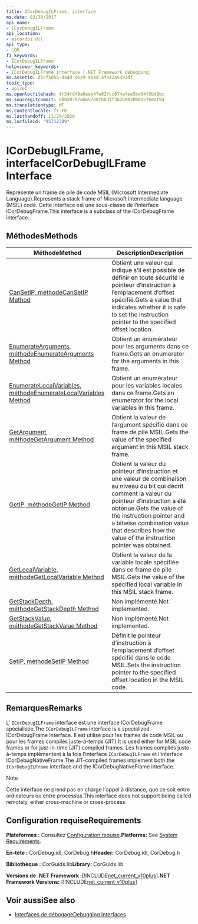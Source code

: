 ```yaml
---
title: ICorDebugILFrame, interface
ms.date: 03/30/2017
api_name:
- ICorDebugILFrame
api_location:
- mscordbi.dll
api_type:
- COM
f1_keywords:
- ICorDebugILFrame
helpviewer_keywords:
- ICorDebugILFrame interface [.NET Framework debugging]
ms.assetid: d5cf5056-da4d-4629-914d-afe42a5393df
topic_type:
- apiref
ms.openlocfilehash: 4f34fdf9a0eeb47e027cc874afee5bd04f5bd9bc
ms.sourcegitcommit: d8020797a6657d0fbbdff362b80300815f682f94
ms.translationtype: MT
ms.contentlocale: fr-FR
ms.lasthandoff: 11/24/2020
ms.locfileid: "95712389"
---
```

# <a name="icordebugilframe-interface"></a><span data-ttu-id="e391d-102">ICorDebugILFrame, interface</span><span class="sxs-lookup"><span data-stu-id="e391d-102">ICorDebugILFrame Interface</span></span>

<span data-ttu-id="e391d-103">Représente un frame de pile de code MSIL (Microsoft Intermediate Language).</span><span class="sxs-lookup"><span data-stu-id="e391d-103">Represents a stack frame of Microsoft intermediate language (MSIL) code.</span></span> <span data-ttu-id="e391d-104">Cette interface est une sous-classe de l’interface ICorDebugFrame.</span><span class="sxs-lookup"><span data-stu-id="e391d-104">This interface is a subclass of the ICorDebugFrame interface.</span></span>  
  
## <a name="methods"></a><span data-ttu-id="e391d-105">Méthodes</span><span class="sxs-lookup"><span data-stu-id="e391d-105">Methods</span></span>  
  
|<span data-ttu-id="e391d-106">Méthode</span><span class="sxs-lookup"><span data-stu-id="e391d-106">Method</span></span>|<span data-ttu-id="e391d-107">Description</span><span class="sxs-lookup"><span data-stu-id="e391d-107">Description</span></span>|  
|------------|-----------------|  
|[<span data-ttu-id="e391d-108">CanSetIP, méthode</span><span class="sxs-lookup"><span data-stu-id="e391d-108">CanSetIP Method</span></span>](icordebugilframe-cansetip-method.md)|<span data-ttu-id="e391d-109">Obtient une valeur qui indique s’il est possible de définir en toute sécurité le pointeur d’instruction à l’emplacement d’offset spécifié.</span><span class="sxs-lookup"><span data-stu-id="e391d-109">Gets a value that indicates whether it is safe to set the instruction pointer to the specified offset location.</span></span>|  
|[<span data-ttu-id="e391d-110">EnumerateArguments, méthode</span><span class="sxs-lookup"><span data-stu-id="e391d-110">EnumerateArguments Method</span></span>](icordebugilframe-enumeratearguments-method.md)|<span data-ttu-id="e391d-111">Obtient un énumérateur pour les arguments dans ce frame.</span><span class="sxs-lookup"><span data-stu-id="e391d-111">Gets an enumerator for the arguments in this frame.</span></span>|  
|[<span data-ttu-id="e391d-112">EnumerateLocalVariables, méthode</span><span class="sxs-lookup"><span data-stu-id="e391d-112">EnumerateLocalVariables Method</span></span>](icordebugilframe-enumeratelocalvariables-method.md)|<span data-ttu-id="e391d-113">Obtient un énumérateur pour les variables locales dans ce frame.</span><span class="sxs-lookup"><span data-stu-id="e391d-113">Gets an enumerator for the local variables in this frame.</span></span>|  
|[<span data-ttu-id="e391d-114">GetArgument, méthode</span><span class="sxs-lookup"><span data-stu-id="e391d-114">GetArgument Method</span></span>](icordebugilframe-getargument-method.md)|<span data-ttu-id="e391d-115">Obtient la valeur de l’argument spécifié dans ce frame de pile MSIL.</span><span class="sxs-lookup"><span data-stu-id="e391d-115">Gets the value of the specified argument in this MSIL stack frame.</span></span>|  
|[<span data-ttu-id="e391d-116">GetIP, méthode</span><span class="sxs-lookup"><span data-stu-id="e391d-116">GetIP Method</span></span>](icordebugilframe-getip-method.md)|<span data-ttu-id="e391d-117">Obtient la valeur du pointeur d’instruction et une valeur de combinaison au niveau du bit qui décrit comment la valeur du pointeur d’instruction a été obtenue.</span><span class="sxs-lookup"><span data-stu-id="e391d-117">Gets the value of the instruction pointer and a bitwise combination value that describes how the value of the instruction pointer was obtained.</span></span>|  
|[<span data-ttu-id="e391d-118">GetLocalVariable, méthode</span><span class="sxs-lookup"><span data-stu-id="e391d-118">GetLocalVariable Method</span></span>](icordebugilframe-getlocalvariable-method.md)|<span data-ttu-id="e391d-119">Obtient la valeur de la variable locale spécifiée dans ce frame de pile MSIL.</span><span class="sxs-lookup"><span data-stu-id="e391d-119">Gets the value of the specified local variable in this MSIL stack frame.</span></span>|  
|[<span data-ttu-id="e391d-120">GetStackDepth, méthode</span><span class="sxs-lookup"><span data-stu-id="e391d-120">GetStackDepth Method</span></span>](icordebugilframe-getstackdepth-method.md)|<span data-ttu-id="e391d-121">Non implémenté.</span><span class="sxs-lookup"><span data-stu-id="e391d-121">Not implemented.</span></span>|  
|[<span data-ttu-id="e391d-122">GetStackValue, méthode</span><span class="sxs-lookup"><span data-stu-id="e391d-122">GetStackValue Method</span></span>](icordebugilframe-getstackvalue-method.md)|<span data-ttu-id="e391d-123">Non implémenté.</span><span class="sxs-lookup"><span data-stu-id="e391d-123">Not implemented.</span></span>|  
|[<span data-ttu-id="e391d-124">SetIP, méthode</span><span class="sxs-lookup"><span data-stu-id="e391d-124">SetIP Method</span></span>](icordebugilframe-setip-method.md)|<span data-ttu-id="e391d-125">Définit le pointeur d’instruction à l’emplacement d’offset spécifié dans le code MSIL.</span><span class="sxs-lookup"><span data-stu-id="e391d-125">Sets the instruction pointer to the specified offset location in the MSIL code.</span></span>|  
  
## <a name="remarks"></a><span data-ttu-id="e391d-126">Remarques</span><span class="sxs-lookup"><span data-stu-id="e391d-126">Remarks</span></span>  

 <span data-ttu-id="e391d-127">L' `ICorDebugILFrame` interface est une interface ICorDebugFrame spécialisée.</span><span class="sxs-lookup"><span data-stu-id="e391d-127">The `ICorDebugILFrame` interface is a specialized ICorDebugFrame interface.</span></span> <span data-ttu-id="e391d-128">Il est utilisé pour les frames de code MSIL ou pour les frames compilés juste-à-temps (JIT).</span><span class="sxs-lookup"><span data-stu-id="e391d-128">It is used either for MSIL code frames or for just-in-time (JIT) compiled frames.</span></span> <span data-ttu-id="e391d-129">Les frames compilés juste-à-temps implémentent à la fois l’interface `ICorDebugILFrame` et l’interface ICorDebugNativeFrame.</span><span class="sxs-lookup"><span data-stu-id="e391d-129">The JIT-compiled frames implement both the `ICorDebugILFrame` interface and the ICorDebugNativeFrame interface.</span></span>  
  
> [!NOTE]
> <span data-ttu-id="e391d-130">Cette interface ne prend pas en charge l'appel à distance, que ce soit entre ordinateurs ou entre processus.</span><span class="sxs-lookup"><span data-stu-id="e391d-130">This interface does not support being called remotely, either cross-machine or cross-process.</span></span>  
  
## <a name="requirements"></a><span data-ttu-id="e391d-131">Configuration requise</span><span class="sxs-lookup"><span data-stu-id="e391d-131">Requirements</span></span>  

 <span data-ttu-id="e391d-132">**Plateformes :** Consultez [Configuration requise](../../get-started/system-requirements.md).</span><span class="sxs-lookup"><span data-stu-id="e391d-132">**Platforms:** See [System Requirements](../../get-started/system-requirements.md).</span></span>  
  
 <span data-ttu-id="e391d-133">**En-tête :** CorDebug.idl, CorDebug.h</span><span class="sxs-lookup"><span data-stu-id="e391d-133">**Header:** CorDebug.idl, CorDebug.h</span></span>  
  
 <span data-ttu-id="e391d-134">**Bibliothèque :** CorGuids.lib</span><span class="sxs-lookup"><span data-stu-id="e391d-134">**Library:** CorGuids.lib</span></span>  
  
 <span data-ttu-id="e391d-135">**Versions de .NET Framework :**[!INCLUDE[net_current_v10plus](../../../../includes/net-current-v10plus-md.md)]</span><span class="sxs-lookup"><span data-stu-id="e391d-135">**.NET Framework Versions:** [!INCLUDE[net_current_v10plus](../../../../includes/net-current-v10plus-md.md)]</span></span>  
  
## <a name="see-also"></a><span data-ttu-id="e391d-136">Voir aussi</span><span class="sxs-lookup"><span data-stu-id="e391d-136">See also</span></span>

- [<span data-ttu-id="e391d-137">Interfaces de débogage</span><span class="sxs-lookup"><span data-stu-id="e391d-137">Debugging Interfaces</span></span>](debugging-interfaces.md)

